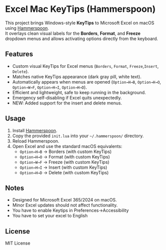 # Excel Mac KeyTips (Hammerspoon)

This project brings Windows-style **KeyTips** to Microsoft Excel on macOS using [Hammerspoon](https://www.hammerspoon.org/).  
It overlays clean visual labels for the **Borders**, **Format**, and **Freeze** dropdown menus and allows activating options directly from the keyboard.

## Features
- Custom visual KeyTips for Excel menus (`Borders`, `Format`, `Freeze`,`Insert`, `Delete`).
- Matches native KeyTips appearance (dark gray pill, white text).
- Automatically appears when menus are opened (`Option→H→B`, `Option→H→O`, `Option→W→F`, `Option→H→I`, `Option→H→D`).
- Efficient and lightweight, safe to keep running in the background.
- Emergency self-disabling if Excel quits unexpectedly.
- NEW: Added support for the insert and delete menus. 

## Usage
1. Install [Hammerspoon](https://www.hammerspoon.org/).
2. Copy the provided `init.lua` into your `~/.hammerspoon/` directory.
3. Reload Hammerspoon.
4. Open Excel and use the standard macOS equivalents:
   - `Option→H→B` → Borders (with custom KeyTips)
   - `Option→H→O` → Format (with custom KeyTips)
   - `Option→W→F` → Freeze (with custom KeyTips)
   - `Option→H→I` → Insert (with custom KeyTips)
   - `Option→H→D` → Delete (with custom KeyTips)

## Notes
- Designed for Microsoft Excel 365/2024 on macOS.
- Minor Excel updates should not affect functionality.
- You have to enable Keytips in Preferences→Accessibility
- You have to set your excel to English

## License
MIT License

